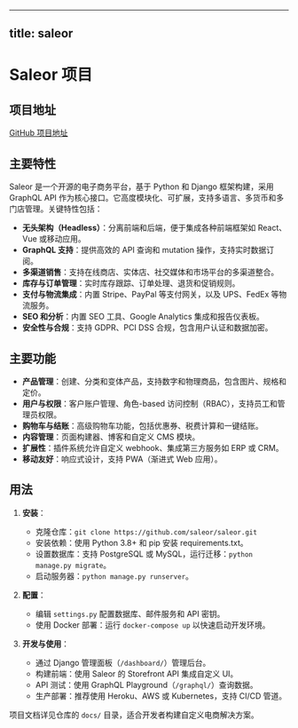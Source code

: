 
---
title: saleor
---

# Saleor 项目

## 项目地址
[GitHub 项目地址](https://github.com/saleor/saleor)

## 主要特性
Saleor 是一个开源的电子商务平台，基于 Python 和 Django 框架构建，采用 GraphQL API 作为核心接口。它高度模块化、可扩展，支持多语言、多货币和多门店管理。关键特性包括：
- **无头架构（Headless）**：分离前端和后端，便于集成各种前端框架如 React、Vue 或移动应用。
- **GraphQL 支持**：提供高效的 API 查询和 mutation 操作，支持实时数据订阅。
- **多渠道销售**：支持在线商店、实体店、社交媒体和市场平台的多渠道整合。
- **库存与订单管理**：实时库存跟踪、订单处理、退货和促销规则。
- **支付与物流集成**：内置 Stripe、PayPal 等支付网关，以及 UPS、FedEx 等物流服务。
- **SEO 和分析**：内置 SEO 工具、Google Analytics 集成和报告仪表板。
- **安全性与合规**：支持 GDPR、PCI DSS 合规，包含用户认证和数据加密。

## 主要功能
- **产品管理**：创建、分类和变体产品，支持数字和物理商品，包含图片、规格和定价。
- **用户与权限**：客户账户管理、角色-based 访问控制（RBAC），支持员工和管理员权限。
- **购物车与结账**：高级购物车功能，包括优惠券、税费计算和一键结账。
- **内容管理**：页面构建器、博客和自定义 CMS 模块。
- **扩展性**：插件系统允许自定义 webhook、集成第三方服务如 ERP 或 CRM。
- **移动友好**：响应式设计，支持 PWA（渐进式 Web 应用）。

## 用法
1. **安装**：
   - 克隆仓库：`git clone https://github.com/saleor/saleor.git`
   - 安装依赖：使用 Python 3.8+ 和 pip 安装 requirements.txt。
   - 设置数据库：支持 PostgreSQL 或 MySQL，运行迁移：`python manage.py migrate`。
   - 启动服务器：`python manage.py runserver`。

2. **配置**：
   - 编辑 `settings.py` 配置数据库、邮件服务和 API 密钥。
   - 使用 Docker 部署：运行 `docker-compose up` 以快速启动开发环境。

3. **开发与使用**：
   - 通过 Django 管理面板（`/dashboard/`）管理后台。
   - 构建前端：使用 Saleor 的 Storefront API 集成自定义 UI。
   - API 测试：使用 GraphQL Playground（`/graphql/`）查询数据。
   - 生产部署：推荐使用 Heroku、AWS 或 Kubernetes，支持 CI/CD 管道。

项目文档详见仓库的 `docs/` 目录，适合开发者构建自定义电商解决方案。